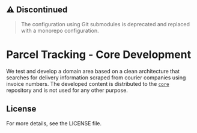 ## ⚠️ Discontinued

> The configuration using Git submodules is deprecated and replaced with a monorepo configuration.

# Parcel Tracking - Core Development

We test and develop a domain area based on a clean architecture that searches for delivery information scraped from courier companies using invoice numbers. The developed content is distributed to the [`core`](https://github.com/parcel-tracking/core) repository and is not used for any other purpose.

## License

For more details, see the LICENSE file.
